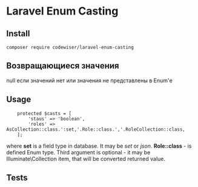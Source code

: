 # Laravel Enum Casting

## Install

```text
composer require codewiser/laravel-enum-casting
```

## Возвращающиеся значения

null если значений нет или значения не представлены в Enum'е

## Usage

```injectablephp
    protected $casts = [
        'staus' => 'boolean',
        'roles' => AsCollection::class.':set,'.Role::class.','.RoleCollection::class,
    ];
```

where **set** is a field type in database. It may be *set* or *json*. **Role::class** - is defined Enum type. Third 
argument is optional - it may be Illuminate\Collection item, that will be converted returned value.


## Tests